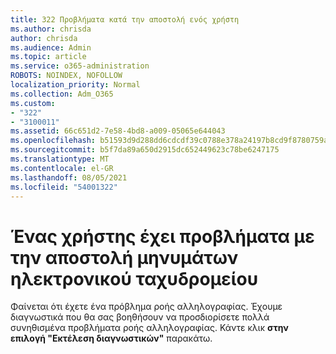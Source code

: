 ```yaml
---
title: 322 Προβλήματα κατά την αποστολή ενός χρήστη
ms.author: chrisda
author: chrisda
ms.audience: Admin
ms.topic: article
ms.service: o365-administration
ROBOTS: NOINDEX, NOFOLLOW
localization_priority: Normal
ms.collection: Adm_O365
ms.custom:
- "322"
- "3100011"
ms.assetid: 66c651d2-7e58-4bd8-a009-05065e644043
ms.openlocfilehash: b51593d9d288dd6cdcdf39c0788e378a24197b8cd9f8780759af6d7462843a75
ms.sourcegitcommit: b5f7da89a650d2915dc652449623c78be6247175
ms.translationtype: MT
ms.contentlocale: el-GR
ms.lasthandoff: 08/05/2021
ms.locfileid: "54001322"
---
```

# <a name="a-user-is-having-issues-sending-email-messages"></a>Ένας χρήστης έχει προβλήματα με την αποστολή μηνυμάτων ηλεκτρονικού ταχυδρομείου

Φαίνεται ότι έχετε ένα πρόβλημα ροής αλληλογραφίας. Έχουμε διαγνωστικά που θα σας βοηθήσουν να προσδιορίσετε πολλά συνηθισμένα προβλήματα ροής αλληλογραφίας. Κάντε κλικ **στην επιλογή "Εκτέλεση διαγνωστικών"** παρακάτω.
